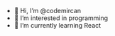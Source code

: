 - 👋 Hi, I’m @codemircan
- 👀 I’m interested in programming
- 🌱 I’m currently learning React
<!---
codemircan/codemircan is a ✨ special ✨ repository because its `README.md` (this file) appears on your GitHub profile.
You can click the Preview link to take a look at your changes.
--->
